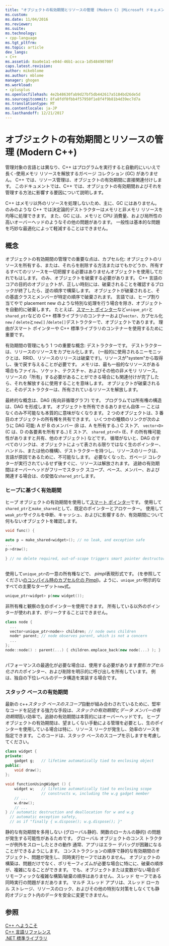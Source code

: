 ```yaml
---
title: "オブジェクトの有効期間とリソースの管理 (Modern C) |Microsoft ドキュメント"
ms.custom: 
ms.date: 11/04/2016
ms.reviewer: 
ms.suite: 
ms.technology:
- cpp-language
ms.tgt_pltfrm: 
ms.topic: article
dev_langs:
- C++
ms.assetid: 8aa0e1a1-e04d-46b1-acca-1d548490700f
caps.latest.revision: 
author: mikeblome
ms.author: mblome
manager: ghogen
ms.workload:
- cplusplus
ms.openlocfilehash: 4e2b48630fab9d27bf5db442617a5184bd26de5d
ms.sourcegitcommit: 8fa8fdf0fbb4f57950f1e8f4f9b81b4d39ec7d7a
ms.translationtype: MT
ms.contentlocale: ja-JP
ms.lasthandoff: 12/21/2017
---
```

# <a name="object-lifetime-and-resource-management-modern-c"></a>オブジェクトの有効期間とリソースの管理 (Modern C++)
管理対象の言語とは異なり、C++ はプログラムを実行すると自動的にいいえで長く-使用メモリ リソースを解放するガベージ コレクション (GC) がありません。 C++ では、リソース管理は、オブジェクトの有効期間に直接関連付けします。 このドキュメントでは、C++ では、オブジェクトの有効期間およびそれを管理する方法に影響する要因について説明します。  
  
 C++ はメモリ以外のリソースを処理しないため、主に、GC にはありません。 のみのような C++ では決定論的デストラクターはメモリと非メモリ リソースを均等に処理できます。 また、GC には、メモリと CPU 消費量、および局所性の高いオーバーヘッドのようなその他の問題があります。 一般性は基本的な問題を巧妙な最適化によって軽減することはできません。  
  
## <a name="concepts"></a>概念  
 オブジェクトの有効期間の管理での重要な点は、カプセル化: オブジェクトのリソースを所有する、または、それらを削除する方法またはでもかどうか、所有するすべてのリソースを一切把握する必要はありませんオブジェクトを使用してだれでもはします。 のみ、オブジェクトを破棄する必要があります。 C++ 言語のコアの目的のオブジェクトが、正しい時刻には、破棄されることを確認するブロックが終了したら、逆の順序で構築します。 オブジェクトが破棄されると、その基底クラスとメンバーが特定の順序で破棄されます。  言語では、ヒープ割り当てやで placement new のような特別な処理を行う場合を除き、オブジェクトを自動的に破棄します。  たとえば、[スマート ポインター](../cpp/smart-pointers-modern-cpp.md)など`unique_ptr`と`shared_ptr`などの C++ 標準ライブラリのコンテナーおよび`vector`、カプセル化`new` / `delete`と`new[]` /`delete[]`デストラクターで、オブジェクトであります。 理由がスマート ポインターや C++ 標準ライブラリのコンテナーを使用するために重要です。  
  
 有効期間の管理にもう 1 つの重要な概念: デストラクターです。 デストラクターは、リリースのリソースをカプセル化します。  (一般的に使用されるニーモニックとは、RRID、リソースのリリースは破棄です)。リソースが"system"から取得し、後で戻す与えることが必要です。  メモリは、最も一般的なリソースがある場合もファイル、ソケット、テクスチャ、およびその他の非メモリ リソース。 リソースの「所有」する必要があることができる場合にも関連付けが完了したら、それを解放するに使用することを意味します。  オブジェクトが破棄されると、そのデストラクターは、所有されているリソースを解放します。  
  
 最終的な概念は、DAG (有向非循環グラフ) です。  プログラムでは所有権の構造は、DAG を形成します。 オブジェクトを所有できるありません自体 — ことはなくのみ不可能なも本質的に意味がなくなります。 2 つのオブジェクトは、3 番目のオブジェクトの所有権を共有できます。  いくつかの種類のリンクが次のように DAG 可能: A が B のメンバー (B は、A を所有する、) C ストア、 `vector<D>` (C は、D の各要素を所有する、) E ストア、 `shared_ptr<F>` (E、F の所有権可能性がありますと共有、他のオブジェクト) などです。  循環がないと、DAG のすべてのリンクは、オブジェクトによって表される限りではなく生のポインター、ハンドル、または他の機構)、デストラクターを持つし、リソースのリークは、言語が原因であるために、不可能なします。 必要なくなった、ガベージ コレクターが実行されているせず後すぐに、リソースは解放されます。 追跡の有効期間はオーバーヘッドがフリーでスタック スコープ、ベース、メンバー、および関連する場合は、の安価な`shared_ptr`します。  
  
### <a name="heap-based-lifetime"></a>ヒープに基づく有効期間  
 ヒープ オブジェクトの有効期間を使用して[スマート ポインター](../cpp/smart-pointers-modern-cpp.md)です。 使用して`shared_ptr`と`make_shared`として、既定のポインターとアロケーター。 使用して`weak_ptr`サイクルを中断、キャッシュ、およびに影響するか、有効期間について何もないオブジェクトを確認します。  
  
```cpp  
void func() {  
  
auto p = make_shared<widget>(); // no leak, and exception safe  
...  
p->draw();   
  
} // no delete required, out-of-scope triggers smart pointer destructor  
  
```  
  
 使用して`unique_ptr`の一意の所有権などで、 *pimpl*表現形式です。 (を参照してください[のコンパイル時のカプセル化の Pimpl](../cpp/pimpl-for-compile-time-encapsulation-modern-cpp.md))。ように、`unique_ptr`明示的なすべての主要なターゲット`new`式。  
  
```cpp  
unique_ptr<widget> p(new widget());  
```  
  
 非所有権と観察の生のポインターを使用できます。 所有している以外のポインターが使われます、がリークすることはできません。  
  
```cpp  
class node {  
  ...  
  vector<unique_ptr<node>> children; // node owns children  
  node* parent; // node observes parent, which is not a concern  
  ...  
};  
node::node() : parent(...) { children.emplace_back(new node(...) ); }  
  
```  
  
 パフォーマンスの最適化が必要な場合は、使用する必要があります*整形カプセル化された*ポインター、および削除を明示的に呼び出しを所有しています。 例は、独自の下位レベルのデータ構造を実装する場合です。  
  
### <a name="stack-based-lifetime"></a>スタック ベースの有効期間  
 最新の c++*スタック ベースのスコープ*自動が組み合わされているために、堅牢なコードを記述する強力な手段は、*スタックの有効期間*と*データ メンバーの有効期間*高い効率で。追跡の有効期間は本質的にはオーバーヘッドです。 ヒープ オブジェクトの有効期間は、望ましくない手動による管理を必要とし、生のポインターを使用している場合は特に、リソース リークが発生し、効率のソースを指定できます。 このコードは、スタック ベースのスコープを示しますを考慮してください。  
  
```cpp  
class widget {  
private:  
    gadget g;   // lifetime automatically tied to enclosing object  
public:  
    void draw();  
};  
  
void functionUsingWidget () {  
    widget w;   // lifetime automatically tied to enclosing scope  
                // constructs w, including the w.g gadget member  
    // ...
    w.draw();  
    // ...
} // automatic destruction and deallocation for w and w.g  
  // automatic exception safety,   
  // as if "finally { w.dispose(); w.g.dispose(); }"  
```  
  
 静的な有効期間を多用しない (グローバル静的、関数のローカルの静的) の問題が発生する可能性があるためです。 グローバル オブジェクトのコンス トラクターが例外をスローしたときの動作 通常、アプリはエラー デバッグが困難になることができるようにします。 コンストラクションの順序で静的な有効期間のオブジェクト、問題が発生し、同時実行セーフではありません。 オブジェクトの構築は、問題だけでなく、ポリモーフィズムが必要な場合に特にに、破棄の順序が、複雑になることができます。 でも、オブジェクトまたは変数がない場合ポリモーフィックな複雑な構築/破棄の順序はありません、スレッド セーフである同時実行の問題がまだあります。 マルチ スレッド アプリは、スレッド ローカル ストレージ、リソースのロック、およびその他の特別な対策をしなくても静的オブジェクト内のデータを安全に変更できません。  
  
## <a name="see-also"></a>参照  
 [C++ へようこそ](../cpp/welcome-back-to-cpp-modern-cpp.md)   
 [C++ 言語リファレンス](../cpp/cpp-language-reference.md)   
 [.NET 標準ライブラリ](../standard-library/cpp-standard-library-reference.md)